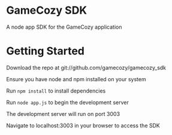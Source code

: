 # GameCozy SDK
A node app SDK for the GameCozy application

# Getting Started

Download the repo at git://github.com/gamecozy/gamecozy_sdk

Ensure you have node and npm installed on your system

Run `npm install` to install dependencies

Run `node app.js` to begin the development server

The development server will run on port 3003

Navigate to localhost:3003 in your browser to access the SDK
